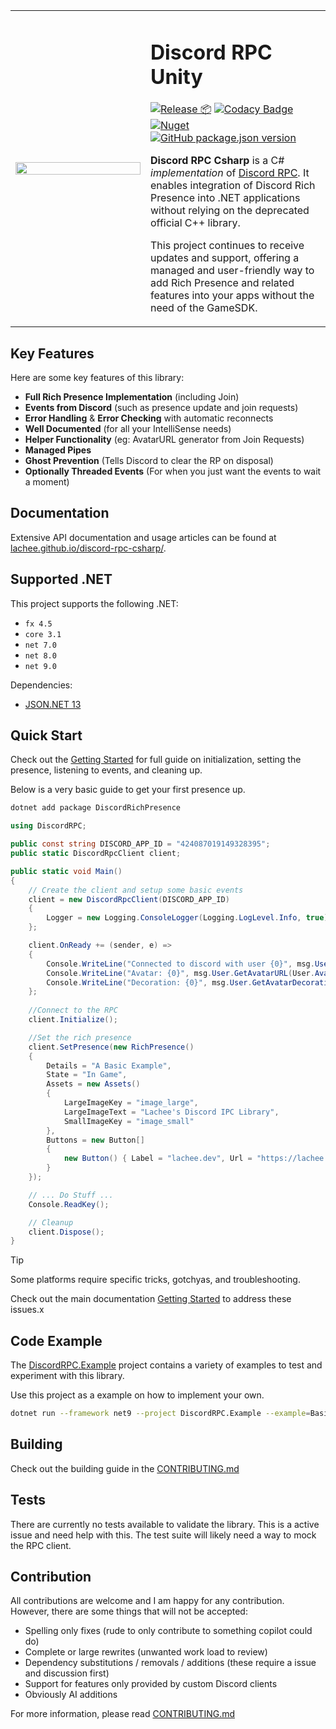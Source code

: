 <table frame="void">
    <tr>
      <td width="200px">
        <img src="https://raw.githubusercontent.com/Lachee/discord-rpc-unity/master/Resources/logo.png" align="center" width="100%" />
      </td>
      <td>
        <h1>Discord RPC Unity</h1>
        <p>
			<a href="https://github.com/Lachee/discord-rpc-csharp/actions/workflows/release.yml"><img src="https://github.com/Lachee/discord-rpc-csharp/actions/workflows/release.yml/badge.svg" alt="Release 📦" /></a>
			<a href="https://app.codacy.com/gh/Lachee/discord-rpc-csharp/dashboard?utm_source=gh&utm_medium=referral&utm_content=&utm_campaign=Badge_grade"><img src="https://app.codacy.com/project/badge/Grade/30c4e9f58b7f4a058f79ad0acd743edf" alt="Codacy Badge" /></a>
			<a href="https://www.nuget.org/packages/DiscordRichPresence/"><img src="https://img.shields.io/nuget/v/DiscordRichPresence.svg" alt="Nuget" /></a>
			<a href="https://github.com/Lachee/discord-rpc-csharp/tags"><img src="https://img.shields.io/github/package-json/v/lachee/discord-rpc-csharp?label=release" alt="GitHub package.json version" /></a>
        </p>
		<p>
			<strong>Discord RPC Csharp</strong> is a C# <em>implementation</em> of <a href="https://github.com/discordapp/discord-rpc">Discord RPC</a>. 
			It enables integration of Discord Rich Presence into .NET applications without relying on the deprecated official C++ library.
		</p>
		<p>
			This project continues to receive updates and support, offering a managed and user-friendly way to add Rich Presence and related features into your apps without the need of the GameSDK.
		</p>
      </td>
    </tr>
</table>

## Key Features

Here are some key features of this library:
 - **Full Rich Presence Implementation** (including Join)
 - **Events from Discord** (such as presence update and join requests)
 - **Error Handling** & **Error Checking** with automatic reconnects
 - **Well Documented** (for all your IntelliSense needs)
 - **Helper Functionality** (eg: AvatarURL generator from Join Requests)
 - **Managed Pipes**
 - **Ghost Prevention** (Tells Discord to clear the RP on disposal)
 - **Optionally Threaded Events** (For when you just want the events to wait a moment)

## Documentation
Extensive API documentation and usage articles can be found at [lachee.github.io/discord-rpc-csharp/](https://lachee.github.io/discord-rpc-csharp/).

## Supported .NET
This project supports the following .NET:
- `fx 4.5`
- `core 3.1`
- `net 7.0`
- `net 8.0`
- `net 9.0`

Dependencies:
- [JSON.NET 13](https://www.nuget.org/packages/newtonsoft.json/)
 
## Quick Start
Check out the [Getting Started](https://lachee.github.io/discord-rpc-csharp/articles/getting_started/introduction.html) for full guide on initialization, setting the presence, listening to events, and cleaning up.

Below is a very basic guide to get your first presence up.

```sh
dotnet add package DiscordRichPresence
```

```csharp
using DiscordRPC;

public const string DISCORD_APP_ID = "424087019149328395";
public static DiscordRpcClient client;

public static void Main() 
{
	// Create the client and setup some basic events
	client = new DiscordRpcClient(DISCORD_APP_ID)
	{
		Logger = new Logging.ConsoleLogger(Logging.LogLevel.Info, true)
	};

	client.OnReady += (sender, e) =>
	{
		Console.WriteLine("Connected to discord with user {0}", msg.User.Username);
		Console.WriteLine("Avatar: {0}", msg.User.GetAvatarURL(User.AvatarFormat.WebP));
		Console.WriteLine("Decoration: {0}", msg.User.GetAvatarDecorationURL());
	};
	
	//Connect to the RPC
	client.Initialize();

	//Set the rich presence
	client.SetPresence(new RichPresence()
	{
		Details = "A Basic Example",
		State = "In Game",
		Assets = new Assets()
		{
			LargeImageKey = "image_large",
			LargeImageText = "Lachee's Discord IPC Library",
			SmallImageKey = "image_small"
		},
		Buttons = new Button[]
		{
			new Button() { Label = "lachee.dev", Url = "https://lachee.dev/" }
		}
	});	

	// ... Do Stuff ... 
	Console.ReadKey();

	// Cleanup
	client.Dispose();
}
```

> [!TIP]
> Some platforms require specific tricks, gotchyas, and troubleshooting.
>
> Check out the main documentation [Getting Started](https://lachee.github.io/discord-rpc-csharp/articles/getting_started/introduction.html) to address these issues.x


## Code Example
The [DiscordRPC.Example](https://github.com/Lachee/discord-rpc-csharp/blob/master/DiscordRPC.Example/) project contains a variety of examples to test and experiment with this library.

Use this project as a example on how to implement your own.

```sh
dotnet run --framework net9 --project DiscordRPC.Example --example=Basic
```

## Building
Check out the building guide in the [CONTRIBUTING.md](https://github.com/Lachee/discord-rpc-csharp/blob/master/CONTRIBUTING.md)

## Tests
There are currently no tests available to validate the library. This is a active issue and need help with this.
The test suite will likely need a way to mock the RPC client.

## Contribution
All contributions are welcome and I am happy for any contribution. However, there are some things that will not be accepted:
- Spelling only fixes (rude to only contribute to something copilot could do)
- Complete or large rewrites (unwanted work load to review)
- Dependency substitutions / removals / additions (these require a issue and discussion first)
- Support for features only provided by custom Discord clients
- Obviously AI additions

For more information, please read [CONTRIBUTING.md](https://github.com/Lachee/discord-rpc-csharp/blob/master/CONTRIBUTING.md)
